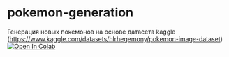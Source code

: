 # pokemon-generation
Генерация новых покемонов на основе датасета kaggle (https://www.kaggle.com/datasets/hlrhegemony/pokemon-image-dataset)
<a href=" https://colab.research.google.com/drive/106NBKzzQUrklUzzxy6bq1iHIZUQLn8X0?usp=sharing&pli=1&authuser=1" target="_parent"><img src="https://colab.research.google.com/assets/colab-badge.svg" alt="Open In Colab"/></a>
